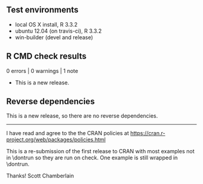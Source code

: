 ## Test environments

* local OS X install, R 3.3.2
* ubuntu 12.04 (on travis-ci), R 3.3.2
* win-builder (devel and release)

## R CMD check results

0 errors | 0 warnings | 1 note

* This is a new release.


## Reverse dependencies

This is a new release, so there are no reverse dependencies.

--- 

I have read and agree to the the CRAN policies at
https://cran.r-project.org/web/packages/policies.html

This is a re-submission of the first release to CRAN with 
most examples not in \dontrun so they are run on check. One 
example is still wrapped in \dontrun.

Thanks!
Scott Chamberlain
